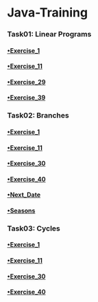# Java-Training
### Task01: Linear Programs

#### [•Exercise_1](https://github.com/Tsarionok/Java-Training/tree/master/Task_1_LinearPrograms/Exercise1/src/main/java/by/tsarionok)
#### [•Exercise_11](https://github.com/Tsarionok/Java-Training/tree/master/Task_1_LinearPrograms/Exercise11/src/main/java/by/tsarionok)
#### [•Exercise_29](https://github.com/Tsarionok/Java-Training/tree/master/Task_1_LinearPrograms/Exercise29/src/main/java/by/tsarionok)
#### [•Exercise_39](https://github.com/Tsarionok/Java-Training/tree/master/Task_1_LinearPrograms/Exercise39/src/main/java/by/tsarionok)

### Task02: Branches

#### [•Exercise_1](https://github.com/Tsarionok/Java-Training/tree/master/Task_2_Branches/Exercise1/src/main/java/by/tsarionok)
#### [•Exercise_11](https://github.com/Tsarionok/Java-Training/tree/master/Task_2_Branches/Exercise11/src/main/java/by/tsarionok)
#### [•Exercise_30](https://github.com/Tsarionok/Java-Training/tree/master/Task_2_Branches/Exercise30/src/main/java/by/tsarionok)
#### [•Exercise_40](https://github.com/Tsarionok/Java-Training/tree/master/Task_2_Branches/Exercise40/src/main/java/by/tsarionok)
#### [•Next_Date](https://github.com/Tsarionok/Java-Training/tree/master/Task_2_Branches/NextDate/src/main/java/by/tsarionok)
#### [•Seasons](https://github.com/Tsarionok/Java-Training/tree/master/Task_2_Branches/Seasons/src/main/java/by/tsarionok)

### Task03: Cycles

#### [•Exercise_1](https://github.com/Tsarionok/Java-Training/tree/master/Task_3_Cycles/Exercise1)
#### [•Exercise_11](https://github.com/Tsarionok/Java-Training/tree/master/Task_3_Cycles/Exercise11)
#### [•Exercise_30](https://github.com/Tsarionok/Java-Training/tree/master/Task_3_Cycles/Exercise30)
#### [•Exercise_40](https://github.com/Tsarionok/Java-Training/tree/master/Task_3_Cycles/Exercise40)
